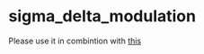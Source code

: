 # sigma_delta_modulation

Please use it in combintion with [this](https://github.com/yukimakura/wav_serial_streamer)
